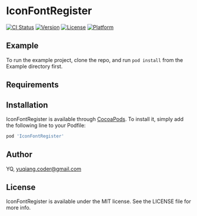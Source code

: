 # IconFontRegister

[![CI Status](https://img.shields.io/travis/oxape/IconFontRegister.svg?style=flat)](https://travis-ci.org/oxape/IconFontRegister)
[![Version](https://img.shields.io/cocoapods/v/IconFontRegister.svg?style=flat)](https://cocoapods.org/pods/IconFontRegister)
[![License](https://img.shields.io/cocoapods/l/IconFontRegister.svg?style=flat)](https://cocoapods.org/pods/IconFontRegister)
[![Platform](https://img.shields.io/cocoapods/p/IconFontRegister.svg?style=flat)](https://cocoapods.org/pods/IconFontRegister)

## Example

To run the example project, clone the repo, and run `pod install` from the Example directory first.

## Requirements

## Installation

IconFontRegister is available through [CocoaPods](https://cocoapods.org). To install
it, simply add the following line to your Podfile:

```ruby
pod 'IconFontRegister'
```

## Author

YQ, yuqiang.coder@gmail.com

## License

IconFontRegister is available under the MIT license. See the LICENSE file for more info.
